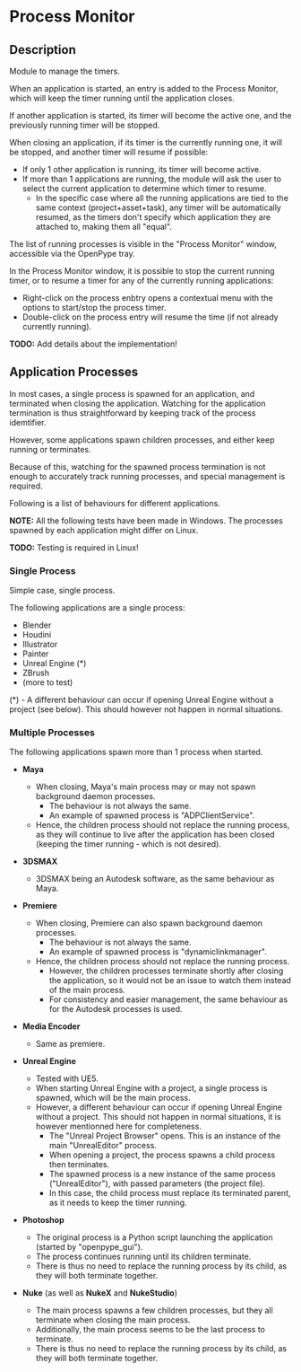 # **Process Monitor**

## **Description**

Module to manage the timers.

When an application is started, an entry is added to the Process Monitor, which will keep the timer running until the application closes.

If another application is started, its timer will become the active one, and the previously running timer will be stopped.

When closing an application, if its timer is the currently running one, it will be stopped, and another timer will resume if possible:
* If only 1 other application is running, its timer will become active.
* If more than 1 applications are running, the module will ask the user to select the current application to determine which timer to resume.
    * In the specific case where all the running applications are tied to the same context (project+asset+task), any timer will be automatically resumed, as the timers don't specify which application they are attached to, making them all "equal".

The list of running processes is visible in the "Process Monitor" window, accessible via the OpenPype tray.

In the Process Monitor window, it is possible to stop the current running timer, or to resume a timer for any of the currently running applications:
* Right-click on the process enbtry opens a contextual menu with the options to start/stop the process timer.
* Double-click on the process entry will resume the time (if not already currently running).


**TODO:** Add details about the implementation!


## **Application Processes**

In most cases, a single process is spawned for an application, and terminated when closing the application. Watching for the application termination is thus straightforward by keeping track of the process idemtifier.

However, some applications spawn children processes, and either keep running or terminates.

Because of this, watching for the spawned process termination is not enough to accurately track running processes, and special management is required.

Following is a list of behaviours for different applications.

**NOTE:** All the following tests have been made in Windows. The processes spawned by each application might differ on Linux.

**TODO:** Testing is required in Linux!


### **Single Process**

Simple case, single process.

The following applications are a single process:
* Blender
* Houdini
* Illustrator
* Painter
* Unreal Engine (*)
* ZBrush
* (more to test)

(*) - A different behaviour can occur if opening Unreal Engine without a project (see below). This should however not happen in normal situations.


### **Multiple Processes**

The following applications spawn more than 1 process when started.

* **Maya**
    * When closing, Maya's main process may or may not spawn background daemon processes.
        * The behaviour is not always the same.
        * An example of spawned process is "ADPClientService".
    * Hence, the children process should not replace the running process, as they will continue to live after the application has been closed (keeping the timer running - which is not desired).

* **3DSMAX**
    * 3DSMAX being an Autodesk software, as the same behaviour as Maya.

* **Premiere**
    * When closing, Premiere can also spawn background daemon processes.
        * The behaviour is not always the same.
        * An example of spawned process is "dynamiclinkmanager".
    * Hence, the children process should not replace the running process.
        * However, the children processes terminate shortly after closing the application, so it would not be an issue to watch them instead of the main process.
        * For consistency and easier management, the same behaviour as for the Autodesk processes is used.

* **Media Encoder**
    * Same as premiere.

* **Unreal Engine**
    * Tested with UE5.
    * When starting Unreal Engine with a project, a single process is spawned, which will be the main process.
    * However, a different behaviour can occur if opening Unreal Engine without a project. This should not happen in normal situations, it is however mentionned here for completeness.
        * The "Unreal Project Browser" opens. This is an instance of the main "UnrealEditor" process.
        * When opening a project, the process spawns a child process then terminates.
        * The spawned process is a new instance of the same process ("UnrealEditor"), with passed parameters (the project file).
        * In this case, the child process must replace its terminated parent, as it needs to keep the timer running.

* **Photoshop**
    * The original process is a Python script launching the application (started by "openpype_gui").
    * The process continues running until its children terminate.
    * There is thus no need to replace the running process by its child, as they will both terminate together.

* **Nuke** (as well as **NukeX** and **NukeStudio**)
    * The main process spawns a few children processes, but they all terminate when closing the main process.
    * Additionally, the main process seems to be the last process to terminate.
    * There is thus no need to replace the running process by its child, as they will both terminate together.
